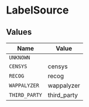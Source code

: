 # LabelSource


## Values

| Name          | Value         |
| ------------- | ------------- |
| `UNKNOWN`     |               |
| `CENSYS`      | censys        |
| `RECOG`       | recog         |
| `WAPPALYZER`  | wappalyzer    |
| `THIRD_PARTY` | third_party   |